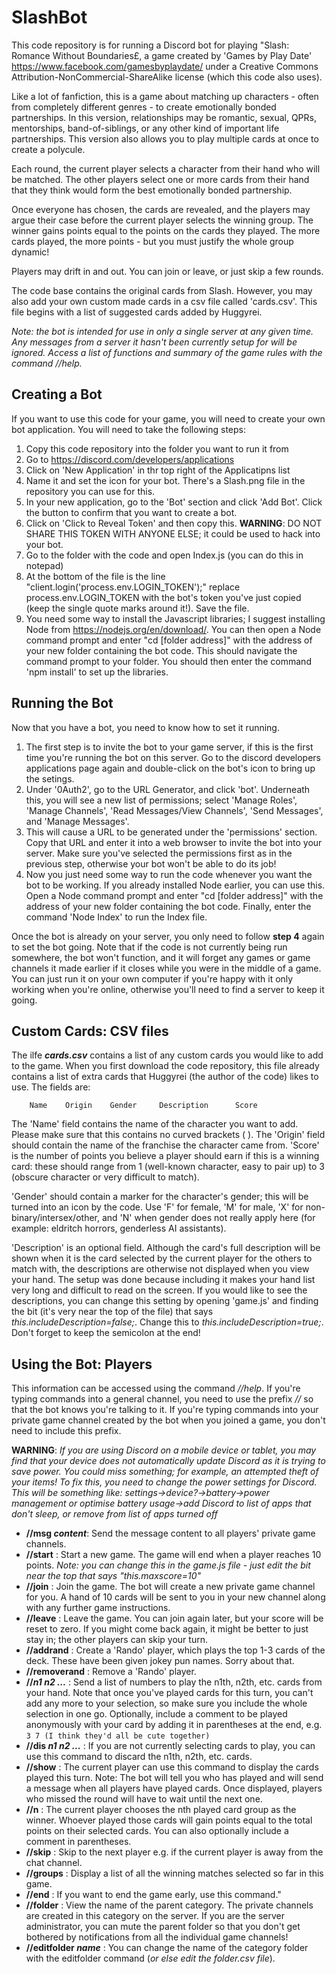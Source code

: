 # SlashBot
This code repository is for running a Discord bot for playing "Slash: Romance Without Boundaries£, a game created by 'Games by Play Date' https://www.facebook.com/gamesbyplaydate/ under a Creative Commons Attribution-NonCommercial-ShareAlike license (which this code also uses).

Like a lot of fanfiction, this is a game about matching up characters - often from completely different genres - to create emotionally bonded partnerships. In this version, relationships may be romantic, sexual, QPRs, mentorships, band-of-siblings, or any other kind of important life partnerships. This version also allows you to play multiple cards at once to create a polycule.

Each round, the current player selects a character from their hand who will be matched. The other players select one or more cards from their hand that they think would form the best emotionally bonded partnership. 

Once everyone has chosen, the cards are revealed, and the players may argue their case before the current player selects the winning group. The winner gains points equal to the points on the cards they played. The more cards played, the more points - but you must justify the whole group dynamic! 

Players may drift in and out. You can join or leave, or just skip a few rounds.

The code base contains the original cards from Slash. However, you may also add your own custom made cards in a csv file called 'cards.csv'. This file begins with a list of suggested cards added by Huggyrei.

_Note: the bot is intended for use in only a single server at any given time. Any messages from a server it hasn't been currently setup for will be ignored. Access a list of functions and summary of the game rules with the command //help._


## Creating a Bot
If you want to use this code for your game, you will need to create your own bot application. You will need to take the following steps:
1. Copy this code repository into the folder you want to run it from
2. Go to https://discord.com/developers/applications
3. Click on 'New Application' in thr top right of the Applicatipns list
4. Name it and set the icon for your bot. There's a Slash.png file in the repository you can use for this.
5. In your new application, go to the 'Bot' section and click 'Add Bot'. Click the button to confirm that you want to create a bot.
6. Click on 'Click to Reveal Token' and then copy this. **WARNING**: DO NOT SHARE THIS TOKEN WITH ANYONE ELSE; it could be used to hack into your bot. 
7. Go to the folder with the code and open Index.js (you can do this in notepad)
8. At the bottom of the file is the line "client.login('process.env.LOGIN_TOKEN');" replace process.env.LOGIN_TOKEN with the bot's token you've just copied (keep the single quote marks around it!). Save the file.
9. You need some way to install the Javascript libraries; I suggest installing Node from https://nodejs.org/en/download/.  You can then open a Node command prompt and enter "cd [folder address]" with the address of your new folder containing the bot code. This should navigate the command prompt to your folder. You should then enter the command 'npm install' to set up the libraries.


## Running the Bot
Now that you have a bot, you need to know how to set it running.
1. The first step is to invite the bot to your game server, if this is the first time you're running the bot on this server. Go to the discord developers applications page again and double-click on the bot's icon to bring up the setings. 
2. Under '0Auth2', go to the URL Generator, and click 'bot'. Underneath this, you will see a new list of permissions; select 'Manage Roles', 'Manage Channels', 'Read Messages/View Channels', 'Send Messages', and 'Manage Messages'.
3. This will cause a URL to be generated under the 'permissions' section. Copy that URL and enter it into a web browser to invite the bot into your server. Make sure you've selected the permissions first as in the previous step, otherwise your bot won't be able to do its job!
4. Now you just need some way to run the code whenever you want the bot to be working. If you already installed Node earlier, you can use this. Open a Node command prompt and enter "cd [folder address]" with the address of your new folder containing the bot code. Finally, enter the command 'Node Index' to run the Index file.

Once the bot is already on your server, you only need to follow **step 4** again to set the bot going. Note that if the code is not currently being run somewhere, the bot won't function, and it will forget any games or game channels it made earlier if it closes while you were in the middle of a game. You can just run it on your own computer if you're happy with it only working when you're online, otherwise you'll need to find a server to keep it going.


## Custom Cards: CSV files
The ilfe _**cards.csv**_ contains a list of any custom cards you would like to add to the game. When you first download the code repository, this file already contains a list of extra cards that Huggyrei (the author of the code) likes to use. The fields are:


        Name    Origin    Gender     Description      Score
    
The 'Name' field contains the name of the character you want to add. Please make sure that this contains no curved brackets ( ). The 'Origin' field should contain the name of the franchise the character came from. 'Score' is the number of points you believe a player should earn if this is a winning card: these should range from 1 (well-known character, easy to pair up) to 3 (obscure character or very difficult to match).

'Gender' should contain a marker for the character's gender; this will be turned into an icon by the code. Use 'F' for female, 'M' for male, 'X' for non-binary/intersex/other, and 'N' when gender does not really apply here (for example: eldritch horrors, genderless AI assistants).

'Description' is an optional field. Although the card's full description will be shown when it is the card selected by the current player for the others to match with, the descriptions are otherwise not displayed when you view your hand. The setup was done because including it makes your hand list very long and difficult to read on the screen. If you would like to see the descriptions, you can change this setting by opening 'game.js' and finding the bit (it's very near the top of the file) that says _this.includeDescription=false;_. Change this to _this.includeDescription=true;_. Don't forget to keep the semicolon at the end!


## Using the Bot: Players
This information can be accessed using the command *//help*. If you're typing commands into a general channel, you need to use the prefix *//* so that the bot knows you're talking to it. If you're typing commands into your private game channel created by the bot when you joined a game, you don't need to include this prefix.

**WARNING**: _If you are using Discord on a mobile device or tablet, you may find that your device does not automatically update Discord as it is trying to save power. You could miss something; for example, an attempted theft of your items! To fix this, you need to change the power settings for Discord. This will be something like: settings->device?->battery->power management or optimise battery usage->add Discord to list of apps that don't sleep, or remove from list of apps turned off_

 - **//msg *content***: Send the message content to all players' private game channels.
 - **//start** : Start a new game. The game will end when a player reaches 10 points. _Note: you can change this in the game.js file - just edit the bit near the top that says "this.maxscore=10"_
 - **//join** : Join the game. The bot will create a new private game channel for you. A hand of 10 cards will be sent to you in your new channel along with any further game instructions.
 - **//leave** : Leave the game. You can join again later, but your score will be reset to zero. If you might come back again, it might be better to just stay in; the other players can skip your turn.
 - **//addrand** : Create a 'Rando' player, which plays the top 1-3 cards of the deck. These have been given jokey pun names. Sorry about that.
 - **//removerand** : Remove a 'Rando' player.
 - **//*n1 n2 ...*** : Send a list of numbers to play the n1th, n2th, etc. cards from your hand. Note that once you've played cards for this turn, you can't add any more to your selection, so make sure you include the whole selection in one go. Optionally, include a comment to be played anonymously with your card by adding it in parentheses at the end, e.g. `3 7 (I think they'd all be cute together)`
 - **//dis *n1 n2 ...*** : If you are not currently selecting cards to play, you can use this command to discard the n1th, n2th, etc. cards.
 - **//show** : The current player can use this command to display the cards played this turn. Note: The bot will tell you who has played and will send a message when all players have played cards. Once displayed, players who missed the round will have to wait until the next one.
 - **//n** : The current player chooses the nth played card group as the winner. Whoever played those  cards will gain points equal to the total points on their selected cards. You can also optionally include a comment in parentheses.
 - **//skip** : Skip to the next player e.g. if the current player is away from the chat channel.
 - **//groups** : Display a list of all the winning matches selected so far in this game.
 - **//end** : If you want to end the game early, use this command."
 - **//folder** : View the name of the parent category. The private channels are created in this category on the server. If you are the server administrator, you can mute the parent folder so that you don't get bothered by notifications from all the individual game channels!
  - **//editfolder *name*** : You can change the name of the category folder with the editfolder command (_or else edit the folder.csv file_).


